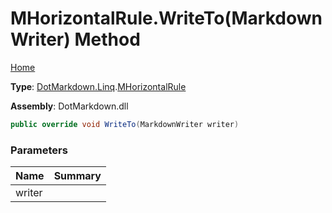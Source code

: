 # MHorizontalRule\.WriteTo\(MarkdownWriter\) Method

[Home](../../../../README.md)

**Type**: [DotMarkdown.Linq](../../README.md)\.[MHorizontalRule](../README.md)

**Assembly**: DotMarkdown\.dll

```csharp
public override void WriteTo(MarkdownWriter writer)
```

### Parameters

| Name | Summary |
| ---- | ------- |
| writer | |


